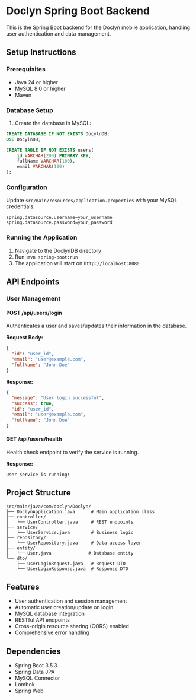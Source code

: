 # Doclyn Spring Boot Backend

This is the Spring Boot backend for the Doclyn mobile application, handling user authentication and data management.

## Setup Instructions

### Prerequisites
- Java 24 or higher
- MySQL 8.0 or higher
- Maven

### Database Setup
1. Create the database in MySQL:
```sql
CREATE DATABASE IF NOT EXISTS DocylnDB;
USE DocylnDB;

CREATE TABLE IF NOT EXISTS users(
    id VARCHAR(200) PRIMARY KEY,
    fullName VARCHAR(100),
    email VARCHAR(100)
);
```

### Configuration
Update `src/main/resources/application.properties` with your MySQL credentials:
```properties
spring.datasource.username=your_username
spring.datasource.password=your_password
```

### Running the Application
1. Navigate to the DoclynDB directory
2. Run: `mvn spring-boot:run`
3. The application will start on `http://localhost:8080`

## API Endpoints

### User Management

#### POST /api/users/login
Authenticates a user and saves/updates their information in the database.

**Request Body:**
```json
{
  "id": "user_id",
  "email": "user@example.com",
  "fullName": "John Doe"
}
```

**Response:**
```json
{
  "message": "User login successful",
  "success": true,
  "id": "user_id",
  "email": "user@example.com",
  "fullName": "John Doe"
}
```

#### GET /api/users/health
Health check endpoint to verify the service is running.

**Response:**
```
User service is running!
```

## Project Structure

```
src/main/java/com/doclyn/Doclyn/
├── DoclynApplication.java      # Main application class
├── controller/
│   └── UserController.java     # REST endpoints
├── service/
│   └── UserService.java        # Business logic
├── repository/
│   └── UserRepository.java     # Data access layer
├── entity/
│   └── User.java              # Database entity
└── dto/
    ├── UserLoginRequest.java   # Request DTO
    └── UserLoginResponse.java  # Response DTO
```

## Features

- User authentication and session management
- Automatic user creation/update on login
- MySQL database integration
- RESTful API endpoints
- Cross-origin resource sharing (CORS) enabled
- Comprehensive error handling

## Dependencies

- Spring Boot 3.5.3
- Spring Data JPA
- MySQL Connector
- Lombok
- Spring Web 